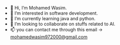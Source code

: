- 👋 Hi, I’m Mohamed Wasim.
- 👀 I’m interested in software development.
- 🌱 I’m currently learning java and python.
- 💞️ I’m looking to collaborate on stuffs related to AI.
- 📫 you can contact me through this email -> mohamedwasim972000@gmail.com

<!---
s-mohamed-wasim/s-mohamed-wasim is a ✨ special ✨ repository because its `README.md` (this file) appears on your GitHub profile.
You can click the Preview link to take a look at your changes.
--->
